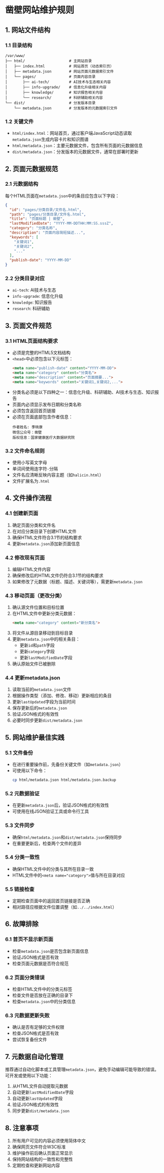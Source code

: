 # 凿壁网站维护规则

## 1. 网站文件结构

### 1.1 目录结构
```
/var/www/
├── html/                    # 主网站目录
│   ├── index.html           # 网站首页（动态索引页）
│   ├── metadata.json        # 网站页面元数据索引文件
│   └── pages/               # 页面内容目录
│       ├── ai-tech/         # AI技术与生态相关内容
│       ├── info-upgrade/    # 信息化升级相关内容
│       ├── knowledge/       # 知识报告相关内容
│       └── research/        # 科研辅助相关内容
└── dist/                    # 分发版本目录
    └── metadata.json        # 分发版本的元数据索引文件
```

### 1.2 关键文件
- `html/index.html`：网站首页，通过客户端JavaScript动态读取`metadata.json`生成内容卡片和知识图谱
- `html/metadata.json`：主要元数据文件，包含所有页面的元数据信息
- `dist/metadata.json`：分发版本的元数据文件，通常在部署时更新

## 2. 页面元数据规范

### 2.1 元数据结构
每个HTML页面在`metadata.json`中的条目应包含以下字段：

```json
{
  "id": "pages/分类目录/文件名.html",
  "path": "pages/分类目录/文件名.html",
  "title": "页面标题 | 凿壁",
  "lastModifiedDate": "YYYY-MM-DDTHH:MM:SS.sssZ",
  "category": "分类名称",
  "description": "页面内容简短描述...",
  "keywords": [
    "关键词1",
    "关键词2",
    "..."
  ],
  "publish-date": "YYYY-MM-DD"
}
```

### 2.2 分类目录对应
- `ai-tech`: AI技术与生态
- `info-upgrade`: 信息化升级
- `knowledge`: 知识报告
- `research`: 科研辅助

## 3. 页面文件规范

### 3.1 HTML页面结构要求
- 必须是完整的HTML5文档结构
- `<head>`中必须包含以下元标签：
  ```html
  <meta name="publish-date" content="YYYY-MM-DD">
  <meta name="category" content="分类名">
  <meta name="description" content="页面摘要...">
  <meta name="keywords" content="关键词1,关键词2,...">
  ```
- 分类名必须是以下四种之一：信息化升级、科研辅助、AI技术与生态、知识报告
- 页面内必须显示发布日期和分类名称
- 必须包含返回首页链接
- 必须在页面底部包含作者信息：
  ```
  作者姓名: 季晓康
  微信公众号：凿壁
  版权信息：国家健康医疗大数据研究院
  ```

### 3.2 文件命名规则
- 使用小写英文字母
- 单词间使用连字符`-`分隔
- 文件名应清晰反映内容主题（如`halicin.html`）
- 文件扩展名为`.html`

## 4. 文件操作流程

### 4.1 创建新页面
1. 确定页面分类和文件名
2. 在对应分类目录下创建HTML文件
3. 确保HTML文件符合3.1节的结构要求
4. 更新`metadata.json`添加新页面信息

### 4.2 修改现有页面
1. 编辑HTML文件内容
2. 确保修改后的HTML文件仍符合3.1节的结构要求
3. 如果修改了元数据（标题、描述、关键词等），需更新`metadata.json`

### 4.3 移动页面（更改分类）
1. 确认源文件位置和目标位置
2. 在HTML文件中更新分类元数据：
   ```html
   <meta name="category" content="新分类名">
   ```
3. 将文件从源目录移动到目标目录
4. 更新`metadata.json`中的相关条目：
   - 更新`id`和`path`字段
   - 更新`category`字段
   - 更新`lastModifiedDate`字段
5. 确认原始文件已被删除

### 4.4 更新metadata.json
1. 读取当前的`metadata.json`文件
2. 根据操作类型（添加、修改、移动）更新相应的条目
3. 更新`lastUpdated`字段为当前时间
4. 保存更新后的`metadata.json`
5. 验证JSON格式的有效性
6. 必要时同步更新`dist/metadata.json`

## 5. 网站维护最佳实践

### 5.1 文件备份
- 在进行重要操作前，先备份关键文件（如`metadata.json`）
- 可使用以下命令：
  ```bash
  cp html/metadata.json html/metadata.json.backup
  ```

### 5.2 元数据验证
- 在更新`metadata.json`后，验证JSON格式的有效性
- 可使用在线JSON验证工具或命令行工具

### 5.3 文件同步
- 确保`html/metadata.json`和`dist/metadata.json`保持同步
- 在重要更新后，检查两个文件的差异

### 5.4 分类一致性
- 确保HTML文件中的分类与其所在目录一致
- HTML文件中的`<meta name="category">`值与所在目录对应

### 5.5 链接检查
- 定期检查页面中的返回首页链接是否正确
- 相对路径应根据文件位置调整（如`../../index.html`）

## 6. 故障排除

### 6.1 首页不显示新页面
- 检查`metadata.json`是否包含新页面信息
- 验证JSON格式是否有效
- 检查页面元数据是否符合规范

### 6.2 页面分类错误
- 检查HTML文件中的分类元标签
- 检查文件是否放在正确的目录下
- 检查`metadata.json`中的分类信息

### 6.3 元数据更新失败
- 确认是否有足够的文件权限
- 检查JSON格式是否有效
- 尝试恢复备份文件

## 7. 元数据自动化管理

推荐通过自动化脚本或工具管理`metadata.json`，避免手动编辑可能导致的错误。可开发或使用以下功能：

1. 从HTML文件自动提取元数据
2. 自动更新`lastModifiedDate`字段
3. 自动更新`lastUpdated`字段
4. 验证JSON格式的有效性
5. 同步更新`dist/metadata.json`

## 8. 注意事项

1. 所有用户可见的内容必须使用简体中文
2. 确保网页文件符合W3C标准
3. 维护操作前后确认页面正常显示
4. 保持网站结构的一致性和完整性
5. 定期检查和更新网站内容 